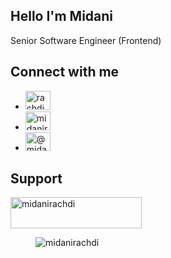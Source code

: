 <section>
  <h1>Hello I'm Midani</h1>
  <p>Senior Software Engineer (Frontend)</p>
</section>

<section>
  <h2>Connect with me</h2>
  <ul>
    <li>
      <a href="https://twitter.com/rachdimidani" target="_blank">
        <img src="https://raw.githubusercontent.com/rahuldkjain/github-profile-readme-generator/master/src/images/icons/Social/twitter.svg" alt="rachdimidani" height="30" width="40" />
      </a>
    </li>
    <li>
      <a href="https://linkedin.com/in/midanirachdi" target="_blank">
        <img src="https://raw.githubusercontent.com/rahuldkjain/github-profile-readme-generator/master/src/images/icons/Social/linked-in-alt.svg" alt="midanirachdi" height="30" width="40" />
      </a>
    </li>
    <li>
      <a href="https://medium.com/@midani" target="_blank">
        <img src="https://raw.githubusercontent.com/rahuldkjain/github-profile-readme-generator/master/src/images/icons/Social/medium.svg" alt="@midani" height="30" width="40" />
      </a>
    </li>
  </ul>
</section>

<section>
  <h2>Support</h2>
  <p>
    <a href="https://ko-fi.com/midanirachdi">
      <img src="https://cdn.ko-fi.com/cdn/kofi3.png?v=3" height="50" width="210" alt="midanirachdi" />
    </a>
  </p>
</section>

<section>
  <figure>
    <img src="https://komarev.com/ghpvc/?username=midanirachdi&label=Profile%20views&color=0e75b6&style=flat" alt="midanirachdi" />
  </figure>
</section>
